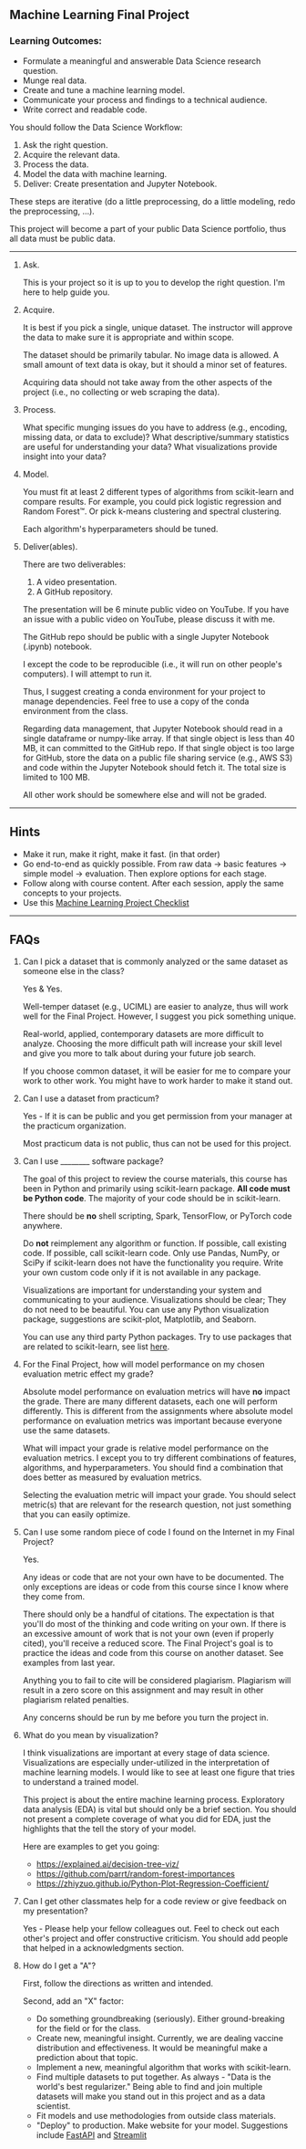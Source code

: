 Machine Learning Final Project
------

### Learning Outcomes:

- Formulate a meaningful and answerable Data Science research question.
- Munge real data.
- Create and tune a machine learning model.
- Communicate your process and findings to a technical audience.
- Write correct and readable code.

You should follow the Data Science Workflow:

1. Ask the right question.
2. Acquire the relevant data.
3. Process the data.
4. Model the data with machine learning.
5. Deliver: Create presentation and Jupyter Notebook.

These steps are iterative (do a little preprocessing, do a little modeling, redo the preprocessing, …).

This project will become a part of your public Data Science portfolio, thus all data must be public data.  

----

1. Ask.

	This is your project so it is up to you to develop the right question. I'm here to help guide you.

2. Acquire.
	
	It is best if you pick a single, unique dataset. The instructor will approve the data to make sure it is appropriate and within scope.

    The dataset should be primarily tabular. No image data is allowed. A small amount of text data is okay, but it should a minor set of features.

	Acquiring data should not take away from the other aspects of the project (i.e., no collecting or web scraping the data). 

3. Process.

	What specific munging issues do you have to address (e.g., encoding, missing data, or data to exclude)? What descriptive/summary statistics are useful for understanding your data? What visualizations provide insight into your data?

3. Model.

	You must fit at least 2 different types of algorithms from scikit-learn and compare results. For example, you could pick logistic regression and Random Forest™. Or pick k-means clustering and spectral clustering.

    Each algorithm's hyperparameters should be tuned.

5. Deliver(ables).

    There are two deliverables:

    1. A video presentation. 
    2. A GitHub repository.

    The presentation will be 6 minute public video on YouTube. If you have an issue with a public video on YouTube, please discuss it with me.

    The GitHub repo should be public with a single Jupyter Notebook (.ipynb) notebook. 

    I except the code to be reproducible (i.e., it will run on other people's computers). I will attempt to run it. 

    Thus, I suggest creating a conda environment for your project to manage dependencies. Feel free to use a copy of the conda environment from the class.

    Regarding data management, that Jupyter Notebook should read in a single dataframe or numpy-like array. If that single object is less than 40 MB, it can committed to the GitHub repo. If that single object is too large for GitHub, store the data on a public file sharing service (e.g., AWS S3) and code within the Jupyter Notebook should fetch it. The total size is limited to 100 MB.

    All other work should be somewhere else and will not be graded. 

----
Hints
----

- Make it run, make it right, make it fast. (in that order)
- Go end-to-end as quickly possible. From raw data -> basic features -> simple model -> evaluation. Then explore options for each stage.
- Follow along with course content. After each session, apply the same concepts to your projects.
- Use this [Machine Learning Project Checklist](https://docs.google.com/spreadsheets/d/1d7xTL8DgUpbbHuHZp5LTqvIwo7gc96NG4IJhCej7IpI/edit?usp=sharing)

----
FAQs
-----

1. Can I pick a dataset that is commonly analyzed or the same dataset as someone else in the class?

    Yes & Yes. 

    Well-temper dataset (e.g., UCIML) are easier to analyze, thus will work well for the Final Project. However, I suggest you pick something unique.

    Real-world, applied, contemporary datasets are more difficult to analyze. Choosing the more difficult path will increase your skill level and give you more to talk about during your future job search.

    If you choose common dataset, it will be easier for me to compare your work to other work. You might have to work harder to make it stand out.

1. Can I use a dataset from practicum?

    Yes - If it is can be public and you get permission from your manager at the practicum organization.

    Most practicum data is not public, thus can not be used for this project.
    
1. Can I use \_\_\_\_\_\_\_\_ software package?

    The goal of this project to review the course materials, this course has been in Python and primarily using scikit-learn package. __All code must be Python code__. The majority of your code should be in scikit-learn.

    There should be __no__ shell scripting, Spark, TensorFlow, or PyTorch code anywhere. 

    Do __not__ reimplement any algorithm or function. If possible, call existing code. If possible, call scikit-learn code. Only use Pandas, NumPy, or SciPy if scikit-learn does not have the functionality you require. Write your own custom code only if it is not available in any package.

    Visualizations are important for understanding your system and communicating to your audience. Visualizations should be clear; They do not need to be beautiful. You can use any Python visualization package, suggestions are scikit-plot, Matplotlib, and Seaborn.

    You can use any third party Python packages. Try to use packages that are related to scikit-learn, see list [here](https://scikit-learn.org/stable/related_projects.html).


1. For the Final Project, how will model performance on my chosen evaluation metric effect my grade?

    Absolute model performance on evaluation metrics will have __no__ impact the grade. There are many different datasets, each one will perform differently. This is different from the assignments where absolute model performance on evaluation metrics was important because everyone use the same datasets.

    What will impact your grade is relative model performance on the evaluation metrics. I except you to try different combinations of features, algorithms, and hyperparameters. You should find a combination that does better as measured by evaluation metrics.

    Selecting the evaluation metric will impact your grade. You should select metric(s) that are relevant for the research question, not just something that you can easily optimize.

1. Can I use some random piece of code I found on the Internet in my Final Project?

    Yes.

    Any ideas or code that are not your own have to be documented. The only exceptions are ideas or code from this course since I know where they come from. 

    There should only be a handful of citations. The expectation is that you'll do most of the thinking and code writing on your own. If there is an excessive amount of work that is not your own (even if properly cited), you'll receive a reduced score. The Final Project's goal is to practice the ideas and code from this course on another dataset. See examples from last year.

    Anything you to fail to cite will be considered plagiarism. Plagiarism will result in a zero score on this assignment and may result in other plagiarism related penalties.

    Any concerns should be run by me before you turn the project in.
    
1. What do you mean by visualization?

    I think visualizations are important at every stage of data science. Visualizations are especially under-utilized in the interpretation of machine learning models. I would like to see at least one figure that tries to understand a trained model.

    This project is about the entire machine learning process. Exploratory data analysis (EDA) is vital but should only be a brief section. You should not present a complete coverage of what you did for EDA, just the highlights that the tell the story of your model. 

    Here are examples to get you going:  

    - https://explained.ai/decision-tree-viz/  
    - https://github.com/parrt/random-forest-importances  
    - https://zhiyzuo.github.io/Python-Plot-Regression-Coefficient/  

1. Can I get other classmates help for a code review or give feedback on my presentation?
    
    Yes - Please help your fellow colleagues out. Feel to check out each other's project and offer constructive criticism. You should add people that helped in a acknowledgments section.

1. How do I get a "A"? 

    First, follow the directions as written and intended.

    Second, add an "X" factor:
    - Do something groundbreaking (seriously). Either ground-breaking for the field or for the class.
    - Create new, meaningful insight. Currently, we are dealing vaccine distribution and effectiveness. It would be meaningful make a prediction about that topic.
    - Implement a new, meaningful algorithm that works with scikit-learn.
    - Find multiple datasets to put together. As always - "Data is the world's best regularizer." Being able to find and join multiple datasets will make you stand out in this project and as a data scientist.
    - Fit models and use methodologies from outside class materials.
    - "Deploy" to production. Make website for your model. Suggestions include [FastAPI](https://fastapi.tiangolo.com/) and [Streamlit](https://www.streamlit.io/)